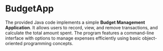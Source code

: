 # BudgetApp
The provided Java code implements a simple **Budget Management Application**. It allows users to record, view, and remove transactions, and calculate the total amount spent. The program features a command-line interface with options to manage expenses efficiently using basic object-oriented programming concepts.
